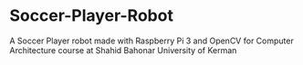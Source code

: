 # Soccer-Player-Robot
A Soccer Player robot made with Raspberry Pi 3 and OpenCV for Computer Architecture course at Shahid Bahonar University of Kerman
